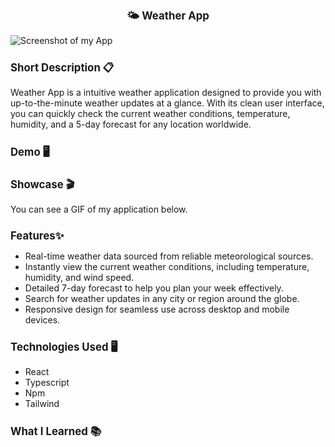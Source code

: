 <div align='center' > 
   <h1 style="font-size:larger;" >🌤 Weather App</h1>
</div>

![Screenshot of my App](https://github.com/nina-razmadze/Weather-App/assets/123087063/10f6ebfa-0668-4bcf-a4a9-f2aa24cf1b90)



 <h1 style="font-size:larger;" >Short Description 📋</h1>

Weather App is a intuitive weather application designed to provide you with up-to-the-minute weather updates at a glance. With its clean user interface, you can quickly check the current weather conditions, temperature, humidity, and a 5-day forecast for any location worldwide.

<h1 style="font-size:larger;" >Demo 🖥 </h1>


<h1 style="font-size:larger;" >Showcase 🎬</h1>

You can see a GIF of my application below.


<h1 style="font-size:larger;" >Features✨</h1>

- Real-time weather data sourced from reliable meteorological sources.
- Instantly view the current weather conditions, including temperature, humidity, and wind speed.
- Detailed 7-day forecast to help you plan your week effectively.
- Search for weather updates in any city or region around the globe.
- Responsive design for seamless use across desktop and mobile devices.


<h1 style="font-size:larger;" >Technologies Used 🖥</h1>

- React
- Typescript
- Npm
- Tailwind
  

<h1 style="font-size:larger;" >What I Learned 📚</h1>




